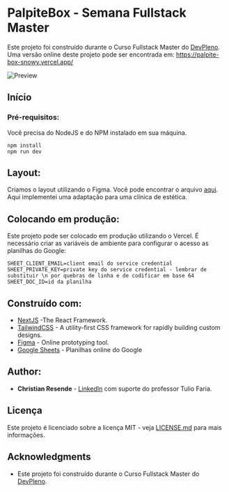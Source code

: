 # PalpiteBox - Semana Fullstack Master



Este projeto foi construído durante o Curso Fullstack Master do [DevPleno](https://devpleno.com). Uma versão online deste projeto pode ser encontrada em: https://palpite-box-snowy.vercel.app/

![Preview](https://github.com/tuliofaria/palpite-box/blob/master/print.png?raw=true)

## Início



### Pré-requisitos:

Você precisa do NodeJS e do NPM instalado em sua máquina.

```
npm install
npm run dev
```

## Layout:

Criamos o layout utilizando o Figma. Você pode encontrar o arquivo [aqui](https://www.figma.com/file/HxvAYhS6l7UDI49u8uLdaC/palpite-box?node-id=0%3A1).
Aqui implementei uma adaptação para uma clínica de estética.

## Colocando em produção:

Este projeto pode ser colocado em produção utilizando o Vercel. É necessário criar as variáveis de ambiente para configurar o acesso as planilhas do Google:

```
SHEET_CLIENT_EMAIL=client email do service credential
SHEET_PRIVATE_KEY=private key do service credential - lembrar de substituir \n por quebras de linha e de codificar em base 64
SHEET_DOC_ID=id da planilha
```

## Construído com:

* [NextJS](https://nextjs.org/) -The React Framework.
* [TailwindCSS](https://tailwindcss.com/) - A utility-first CSS framework for
rapidly building custom designs.
* [Figma](https://figma.com/) - Online prototyping tool.
* [Google Sheets](https://drive.google.com) - Planilhas online do Google

## Author:

* **Christian Resende** - [LinkedIn](https://www.linkedin.com/in/christian-resende/) com suporte do professor Tulio Faria.


## Licença

Este projeto é licenciado sobre a licença MIT - veja [LICENSE.md](LICENSE.md) para mais informações.

## Acknowledgments

* Este projeto foi construído durante o Curso Fullstack Master do [DevPleno](https://devpleno.com).
